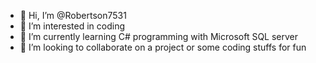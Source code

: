 - 👋 Hi, I’m @Robertson7531
- 👀 I’m interested in coding
- 🌱 I’m currently learning C# programming with Microsoft SQL server
- 💞️ I’m looking to collaborate on a project or some coding stuffs for fun


<!---
Robertson7531/Robertson7531 is a ✨ special ✨ repository because its `README.md` (this file) appears on your GitHub profile.
You can click the Preview link to take a look at your changes.
--->
